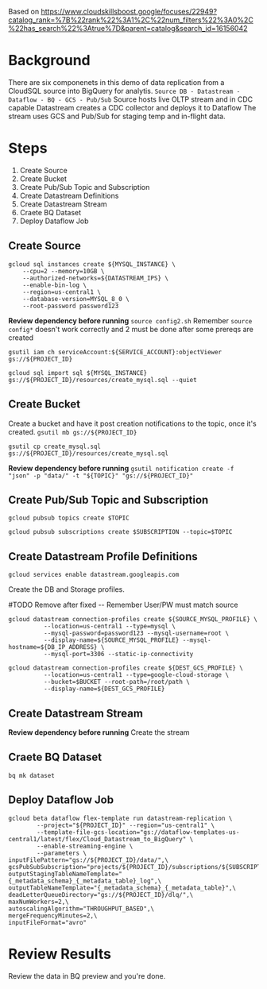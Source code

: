 Based on https://www.cloudskillsboost.google/focuses/22949?catalog_rank=%7B%22rank%22%3A1%2C%22num_filters%22%3A0%2C%22has_search%22%3Atrue%7D&parent=catalog&search_id=16156042 

# Background

There are six componenets in this demo of data replication from a CloudSQL source into BigQuery for analytis.
`Source DB - Datastream - Dataflow - BQ - GCS - Pub/Sub`
Source hosts live OLTP stream and in CDC capable
Datastream creates a CDC collector and deploys it to Dataflow
The stream uses GCS and Pub/Sub for staging temp and in-flight data.

# Steps

1. Create Source
1. Create Bucket
1. Create Pub/Sub Topic and Subscription
1. Create Datastream Definitions
1. Create Datastream Stream
1. Craete BQ Dataset
1. Deploy Dataflow Job

## Create Source
```
gcloud sql instances create ${MYSQL_INSTANCE} \
    --cpu=2 --memory=10GB \
    --authorized-networks=${DATASTREAM_IPS} \
    --enable-bin-log \
    --region=us-central1 \
    --database-version=MYSQL_8_0 \
    --root-password password123
```

__Review dependency before running__ 
`source config2.sh` Remember `source config*` doesn't work correctly and 2 must be done after some prereqs are created

`gsutil iam ch serviceAccount:${SERVICE_ACCOUNT}:objectViewer gs://${PROJECT_ID}`

`gcloud sql import sql ${MYSQL_INSTANCE} gs://${PROJECT_ID}/resources/create_mysql.sql --quiet`


## Create Bucket
Create a bucket and have it post creation notifications to the topic, once it's created.
`gsutil mb gs://${PROJECT_ID}`

`gsutil cp create_mysql.sql gs://${PROJECT_ID}/resources/create_mysql.sql`

__Review dependency before running__ `gsutil notification create -f "json" -p "data/" -t "${TOPIC}" "gs://${PROJECT_ID}"`


## Create Pub/Sub Topic and Subscription
`gcloud pubsub topics create $TOPIC`

`gcloud pubsub subscriptions create $SUBSCRIPTION --topic=$TOPIC`

## Create Datastream Profile Definitions
`gcloud services enable datastream.googleapis.com`

Create the DB and Storage profiles.

#TODO Remove after fixed -- Remember User/PW must match source

```
gcloud datastream connection-profiles create ${SOURCE_MYSQL_PROFILE} \
          --location=us-central1 --type=mysql \
          --mysql-password=password123 --mysql-username=root \
          --display-name=${SOURCE_MYSQL_PROFILE} --mysql-hostname=${DB_IP_ADDRESS} \
          --mysql-port=3306 --static-ip-connectivity
```

```
gcloud datastream connection-profiles create ${DEST_GCS_PROFILE} \
          --location=us-central1 --type=google-cloud-storage \
          --bucket=$BUCKET --root-path=/root/path \
          --display-name=${DEST_GCS_PROFILE}
```


## Create Datastream Stream

__Review dependency before running__ Create the stream

## Craete BQ Dataset

`bq mk dataset`

## Deploy Dataflow Job

```
gcloud beta dataflow flex-template run datastream-replication \
        --project="${PROJECT_ID}" --region="us-central1" \
        --template-file-gcs-location="gs://dataflow-templates-us-central1/latest/flex/Cloud_Datastream_to_BigQuery" \
        --enable-streaming-engine \
        --parameters \
inputFilePattern="gs://${PROJECT_ID}/data/",\
gcsPubSubSubscription="projects/${PROJECT_ID}/subscriptions/${SUBSCRIPTION}
outputStagingTableNameTemplate="{_metadata_schema}_{_metadata_table}_log",\
outputTableNameTemplate="{_metadata_schema}_{_metadata_table}",\
deadLetterQueueDirectory="gs://${PROJECT_ID}/dlq/",\
maxNumWorkers=2,\
autoscalingAlgorithm="THROUGHPUT_BASED",\
mergeFrequencyMinutes=2,\
inputFileFormat="avro"
```


# Review Results

Review the data in BQ preview and you're done.